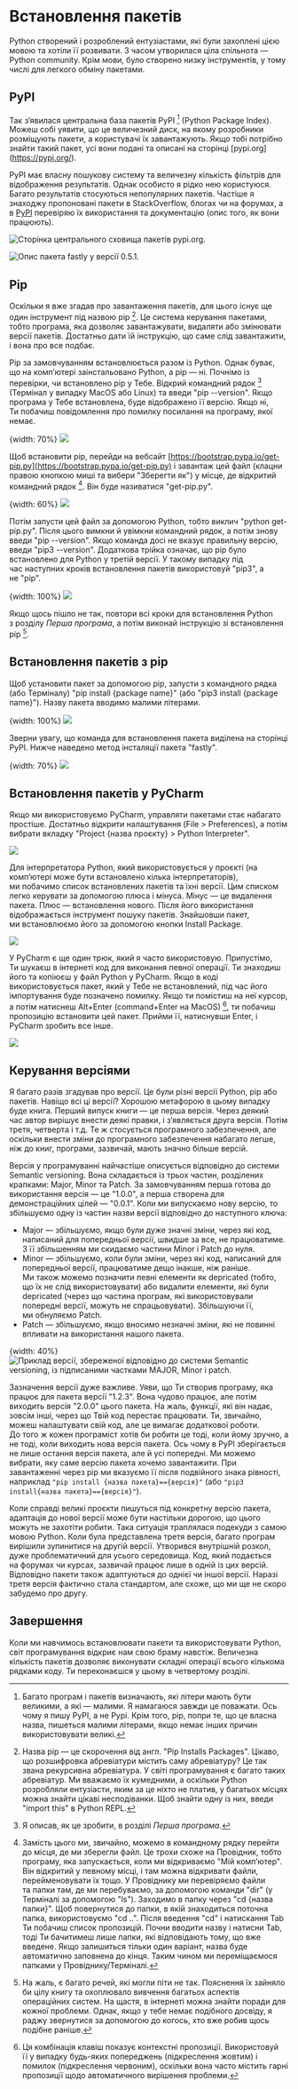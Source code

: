# Встановлення пакетів

Python створений і розроблений ентузіастами, які були захоплені цією мовою та&nbsp;хотіли її&nbsp;розвивати. З часом утворилася ціла спільнота — Python community. Крім мови, було створено низку інструментів, у&nbsp;тому числі для легкого обміну пакетами.

## PyPI

Так з’явилася центральна база пакетів PyPI [^206_1] (Python Package Index). Можеш собі уявити, що&nbsp;це&nbsp;величезний диск, на&nbsp;якому розробники розміщують пакети, а користувачі їх завантажують. Якщо тобі потрібно знайти такий пакет, усі вони подані та&nbsp;описані на&nbsp;сторінці [pypi.org] (https://pypi.org/).

PyPI має власну пошукову систему та&nbsp;величезну кількість фільтрів для відображення результатів. Однак особисто я рідко нею користуюся. Багато результатів стосуються непопулярних пакетів. Частіше я знаходжу пропоновані пакети в&nbsp;StackOverflow, блогах чи на&nbsp;форумах, а в&nbsp;[PyPI](https://pypi.org/) перевіряю їх використання та&nbsp;документацію (опис того, як&nbsp;вони працюють).

![Сторінка центрального сховища пакетів *pypi.org*.](206_pypi.png)

![Опис пакета fastly у&nbsp;версії 0.5.1.](206_pypi_desc.png)

## Pip

Оскільки я вже згадав про завантаження пакетів, для цього існує ще один інструмент під назвою pip [^206_3]. Це система керування пакетами, тобто програма, яка дозволяє завантажувати, видаляти або змінювати версії пакетів. Достатньо дати їй інструкцію, що&nbsp;саме слід завантажити, і вона про все подбає.

Pip за замовчуванням встановлюється разом із Python. Однак буває, що&nbsp;на&nbsp;комп’ютері заінстальовано Python, а pip — ні. Почнімо із перевірки, чи встановлено pip у&nbsp;Тебе. Відкрий командний рядок [^206_4] (Термінал у&nbsp;випадку MacOS або Linux) та&nbsp;введи "pip --version". Якщо програма у&nbsp;Тебе встановлена, буде відображено її&nbsp;версію. Якщо ні, Ти&nbsp;побачиш повідомлення про помилку посилання на&nbsp;програму, якої немає.

{width: 70%}
![](206_pip_version_not_found.png)

Щоб встановити pip, перейди на&nbsp;вебсайт [https://bootstrap.pypa.io/get-pip.py](https://bootstrap.pypa.io/get-pip.py) і завантаж цей файл (клацни правою кнопкою миші та&nbsp;вибери "Зберегти як") у&nbsp;місце, де&nbsp;відкритий командний рядок [^206_5]. Він буде називатися "get-pip.py".

{width: 60%}
![](206_save_as.png)

Потім запусти цей файл за допомогою Python, тобто виклич "python get-pip.py". Після цього вимкни й увімкни командний рядок, а потім знову введи "pip --version". Якщо команда досі не&nbsp;вказує правильну версію, введи "pip3 --version". Додаткова трійка означає, що&nbsp;pip було встановлено для Python у&nbsp;третій версії. У такому випадку під час&nbsp;наступних кроків встановлення пакетів використовуй "pip3", а не&nbsp;"pip".

{width: 100%}
![](206_pip_version.png)

Якщо щось пішло не&nbsp;так, повтори всі кроки для встановлення Python з&nbsp;розділу *Перша програма*, а потім виконай інструкцію зі встановлення pip [^206_6].

## Встановлення пакетів з&nbsp;pip

Щоб установити пакет за допомогою pip, запусти з&nbsp;командного рядка (або Терміналу) "pip install {package name}" (або "pip3 install {package name}"). Назву пакета вводимо малими літерами.

{width: 100%}
![](206_pip_install.png)

Зверни увагу, що&nbsp;команда для встановлення пакета виділена на&nbsp;сторінці PyPI. Нижче наведено метод інсталяції пакета "fastly".

{width: 70%}
![](206_pypi_desc_command.png)

## Встановлення пакетів у&nbsp;PyCharm

Якщо ми&nbsp;використовуємо PyCharm, управляти пакетами стає набагато простіше. Достатньо відкрити налаштування (File > Preferences), а потім вибрати вкладку "Project {назва проєкту} > Python Interpreter".

![](206_pycharm_settings_packages.png)

Для інтерпретатора Python, який використовується у&nbsp;проєкті (на комп’ютері може бути встановлено кілька інтерпретаторів), ми&nbsp;побачимо список встановлених пакетів та&nbsp;їхні версії. Цим списком легко керувати за допомогою плюса і мінуса. Мінус — це&nbsp;видалення пакета. Плюс — встановлення нового. Після його використання відображається інструмент пошуку пакетів. Знайшовши пакет, ми&nbsp;встановлюємо його за допомогою кнопки Install Package.

![](206_pycharm_install.png)

У PyCharm є ще один трюк, який я часто використовую. Припустімо, Ти&nbsp;шукаєш в&nbsp;інтернеті код для виконання певної операції. Ти&nbsp;знаходиш його та&nbsp;копіюєш у&nbsp;файл Python у&nbsp;PyCharm. Якщо в&nbsp;коді використовується пакет, який у&nbsp;Тебе не&nbsp;встановлений, під час&nbsp;його імпортування буде позначено помилку. Якщо ти помістиш на&nbsp;неї курсор, а потім натиснеш Alt+Enter (command+Enter на&nbsp;MacOS) [^206_7], ти побачиш пропозицію встановити цей пакет. Прийми її, натиснувши Enter, і PyCharm зробить все інше.

![](206_pycharm_install_suggestion.png)

## Керування версіями

Я багато разів згадував про версії. Це були різні версії Python, pip або пакетів. Навіщо всі ці версії? Хорошою метафорою в&nbsp;цьому випадку буде книга. Перший випуск книги — це&nbsp;перша версія. Через деякий час&nbsp;автор вирішує внести деякі правки, і з’являється друга версія. Потім третя, четверта і т.д. Те ж стосується програмного забезпечення, але оскільки внести зміни до програмного забезпечення набагато легше, ніж до книг, програми, зазвичай, мають значно більше версій.

Версія у&nbsp;програмуванні найчастіше описується відповідно до системи Semantic versioning. Вона складається із трьох частин, розділених крапками: Major, Minor та&nbsp;Patch. За замовчуванням перша готова до використання версія — це&nbsp;"1.0.0", а перша створена для демонстраційних цілей — "0.0.1". Коли ми&nbsp;випускаємо нову версію, то збільшуємо одну із частин назви версії відповідно до наступного ключа:
- Major — збільшуємо, якщо були дуже значні зміни, через які код, написаний для попередньої версії, швидше за все, не&nbsp;працюватиме. З її&nbsp;збільшенням ми&nbsp;скидаємо частини Minor і Patch до нуля.
- Minor — збільшуємо, коли були зміни, через які код, написаний для попередньої версії, працюватиме дещо інакше, ніж раніше. Ми&nbsp;також можемо позначити певні елементи як&nbsp;depricated (тобто, що&nbsp;їх не&nbsp;слід використовувати) або видалити елементи, які були depricated (через що&nbsp;частина програм, які використовували попередні версії, можуть не&nbsp;спрацьовувати). Збільшуючи її, ми&nbsp;обнуляємо Patch.
- Patch — збільшуємо, якщо вносимо незначні зміни, які не&nbsp;повинні впливати на&nbsp;використання нашого пакета.

{width: 40%}
![Приклад версії, збереженої відповідно до системи Semantic versioning, із підписаними частками MAJOR, Minor і patch.](sem_ver.png)

Зазначення версії дуже важливе. Уяви, що&nbsp;Ти створив програму, яка працює для пакета версії "1.2.3". Вона чудово працює, але потім виходить версія "2.0.0" цього пакета. На жаль, функції, які він надає, зовсім інші, через що&nbsp;Твій код перестає працювати. Ти, звичайно, можеш налаштувати свій код, але це&nbsp;вимагає додаткової роботи. До&nbsp;того ж кожен програміст хотів би робити це&nbsp;тоді, коли йому зручно, а не&nbsp;тоді, коли виходить нова версія пакета. Ось чому в&nbsp;PyPI зберігається не&nbsp;лише остання версія пакета, але й усі попередні. Ми&nbsp;можемо вибрати, яку саме версію пакета хочемо завантажити. При завантаженні через pip ми&nbsp;вказуємо її&nbsp;після подвійного знака рівності, наприклад `"pip install {назва пакета}=={версія}"` (або `"pip3 install{назва пакета}=={версія}"`).

Коли справді великі проєкти пишуться під конкретну версію пакета, адаптація до нової версії може бути настільки дорогою, що&nbsp;цього можуть не&nbsp;захотіти робити. Така ситуація траплялася подекуди з&nbsp;самою мовою Python. Коли була представлена третя версія, багато програм вирішили зупинитися на&nbsp;другій версії. Утворився внутрішній розкол, дуже проблематичний для усього середовища. Код, який подається на&nbsp;форумах чи курсах, зазвичай працює лише в&nbsp;одній із цих версій. Відповідно пакети також адаптуються до однієї чи іншої версії. Наразі третя версія фактично стала стандартом, але схоже, що&nbsp;ми&nbsp;ще не&nbsp;скоро забудемо про другу.

## Завершення

Коли ми&nbsp;навчимось встановлювати пакети та&nbsp;використовувати Python, світ програмування відкриє нам свою браму навстіж. Величезна кількість пакетів дозволяє виконувати складні операції всього кількома рядками коду. Ти&nbsp;переконаєшся у&nbsp;цьому в&nbsp;четвертому розділі.

[^206_1]: Багато програм і пакетів визначають, які літери мають бути великими, а які — малими. Я намагаюся завжди це&nbsp;поважати. Ось чому я пишу PyPI, а не&nbsp;Pypi. Крім того, pip, попри те, що&nbsp;це&nbsp;власна назва, пишеться малими літерами, якщо немає інших причин використовувати великі.
[^206_3]: Назва pip — це&nbsp;скорочення від англ. "Pip Installs Packages". Цікаво, що&nbsp;розшифровка абревіатури містить саму абревіатуру? Це так звана рекурсивна абревіатура. У світі програмування є багато таких абревіатур. Ми&nbsp;вважаємо їх кумедними, а оскільки Python розробляли ентузіасти, яким за це&nbsp;ніхто не&nbsp;платив, у&nbsp;багатьох місцях можна знайти цікаві несподіванки. Щоб&nbsp;знайти одну із них, введи "import this" в&nbsp;Python REPL.
[^206_4]: Я описав, як&nbsp;це&nbsp;зробити, в&nbsp;розділі *Перша програма*.
[^206_5]: Замість цього ми, звичайно, можемо в&nbsp;командному рядку перейти до місця, де&nbsp;ми&nbsp;зберегли файл. Це трохи схоже на&nbsp;Провідник, тобто програму, яка запускається, коли ми&nbsp;відкриваємо "Мій комп’ютер". Він відкритий у&nbsp;певному місці, і там можна відкривати файли, перейменовувати їх тощо. У Провіднику ми&nbsp;перевіряємо файли та&nbsp;папки там, де&nbsp;ми&nbsp;перебуваємо, за допомогою команди "dir" (у Терміналі за допомогою "ls"). Заходимо в&nbsp;папку через "cd {назва папки}". Щоб&nbsp;повернутися до папки, в&nbsp;якій знаходиться поточна папка, використовуємо "cd ..". Після введення "cd" і натискання Tab Ти&nbsp;побачиш список пропозицій. Почни вводити назву і натисни Tab, тоді Ти&nbsp;бачитимеш лише папки, які відповідають тому, що&nbsp;вже введене. Якщо залишиться тільки один варіант, назва буде автоматично заповнена до кінця. Таким чином ми&nbsp;переміщаємося папками у&nbsp;Провіднику/Терміналі.
[^206_6]: На жаль, є багато речей, які могли піти не&nbsp;так. Пояснення їх зайняло би цілу книгу та&nbsp;охоплювало вивчення багатьох аспектів операційних систем. На щастя, в&nbsp;інтернеті можна знайти поради для кожної проблеми. Однак, якщо у&nbsp;тебе немає подібного досвіду, я раджу звернутися за допомогою до когось, хто вже робив щось подібне раніше.
[^206_7]: Ця комбінація клавіш показує контекстні пропозиції. Використовуй її&nbsp;у випадку будь-яких попереджень (підкреслення жовтим) і помилок (підкреслення червоним), оскільки вона часто містить гарні пропозиції щодо автоматичного вирішення проблеми.

